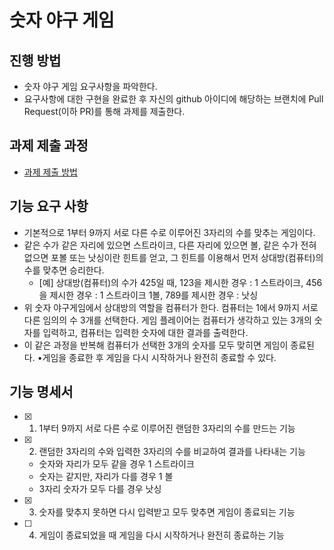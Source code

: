 # 숫자 야구 게임
## 진행 방법
* 숫자 야구 게임 요구사항을 파악한다.
* 요구사항에 대한 구현을 완료한 후 자신의 github 아이디에 해당하는 브랜치에 Pull Request(이하 PR)를 통해 과제를 제출한다.

## 과제 제출 과정
* [과제 제출 방법](https://github.com/next-step/nextstep-docs/tree/master/precourse)


## 기능 요구 사항
* 기본적으로 1부터 9까지 서로 다른 수로 이루어진 3자리의 수를 맞추는 게임이다.
* 같은 수가 같은 자리에 있으면 스트라이크, 다른 자리에 있으면 볼, 같은 수가 전혀 없으면 포볼 또는 낫싱이란 힌트를 얻고, 그 힌트를 이용해서 먼저 상대방(컴퓨터)의 수를 맞추면 승리한다.
    * [예] 상대방(컴퓨터)의 수가 425일 때, 123을 제시한 경우 : 1 스트라이크, 456을 제시한 경우 : 1 스트라이크 1볼, 789를 제시한 경우 : 낫싱
* 위 숫자 야구게임에서 상대방의 역할을 컴퓨터가 한다. 컴퓨터는 1에서 9까지 서로 다른 임의의 수 3개를 선택한다. 게임 플레이어는 컴퓨터가 생각하고 있는 3개의 숫자를 입력하고, 컴퓨터는 입력한 숫자에 대한 결과를 출력한다.
* 이 같은 과정을 반복해 컴퓨터가 선택한 3개의 숫자를 모두 맞히면 게임이 종료된다. •게임을 종료한 후 게임을 다시 시작하거나 완전히 종료할 수 있다.


## 기능 명세서
- [X] 1. 1부터 9까지 서로 다른 수로 이루어진 랜덤한 3자리의 수를 만드는 기능
- [X] 2. 랜덤한 3자리의 수와 입력한 3자리의 수를 비교하여 결과를 나타내는 기능
    - 숫자와 자리가 모두 같을 경우 1 스트라이크
    - 숫자는 같지만, 자리가 다를 경우 1 볼
    - 3자리 숫자가 모두 다를 경우 낫싱
- [X] 3. 숫자를 맞추지 못하면 다시 입력받고 모두 맞추면 게임이 종료되는 기능
- [ ] 4. 게임이 종료되었을 때 게임을 다시 시작하거나 완전히 종료하는 기능